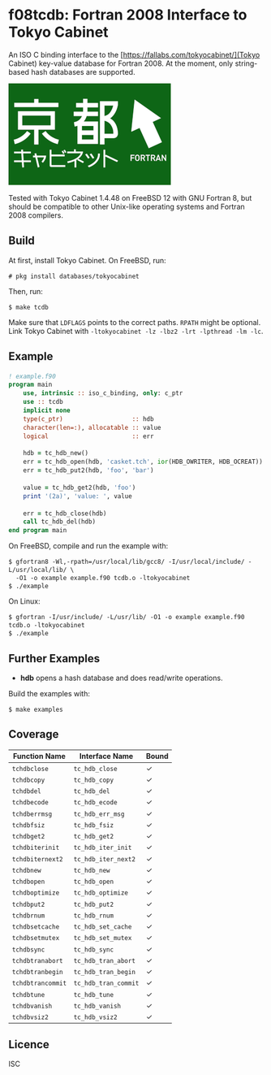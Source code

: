 # f08tcdb: Fortran 2008 Interface to Tokyo Cabinet
An ISO C binding interface to the
[https://fallabs.com/tokyocabinet/](Tokyo Cabinet) key-value database for Fortran
2008. At the moment, only string-based hash databases are supported.

![Tokyo Cabinet](logo.png)

Tested with Tokyo Cabinet 1.4.48 on FreeBSD 12 with GNU Fortran 8, but should be
compatible to other Unix-like operating systems and Fortran 2008 compilers.

## Build
At first, install Tokyo Cabinet. On FreeBSD, run:

```
# pkg install databases/tokyocabinet
```

Then, run:

```
$ make tcdb
```

Make sure that `LDFLAGS` points to the correct paths. `RPATH` might be
optional. Link Tokyo Cabinet with `-ltokyocabinet -lz -lbz2 -lrt -lpthread -lm
-lc`.

## Example

```fortran
! example.f90
program main
    use, intrinsic :: iso_c_binding, only: c_ptr
    use :: tcdb
    implicit none
    type(c_ptr)                   :: hdb
    character(len=:), allocatable :: value
    logical                       :: err

    hdb = tc_hdb_new()
    err = tc_hdb_open(hdb, 'casket.tch', ior(HDB_OWRITER, HDB_OCREAT))
    err = tc_hdb_put2(hdb, 'foo', 'bar')

    value = tc_hdb_get2(hdb, 'foo')
    print '(2a)', 'value: ', value

    err = tc_hdb_close(hdb)
    call tc_hdb_del(hdb)
end program main
```

On FreeBSD, compile and run the example with:

```
$ gfortran8 -Wl,-rpath=/usr/local/lib/gcc8/ -I/usr/local/include/ -L/usr/local/lib/ \
  -O1 -o example example.f90 tcdb.o -ltokyocabinet
$ ./example
```

On Linux:

```
$ gfortran -I/usr/include/ -L/usr/lib/ -O1 -o example example.f90 tcdb.o -ltokyocabinet
$ ./example
```

## Further Examples

* **hdb** opens a hash database and does read/write operations.

Build the examples with:

```
$ make examples
```

## Coverage

| Function Name     | Interface Name       | Bound |
|-------------------|----------------------|-------|
| `tchdbclose`      | `tc_hdb_close`       |   ✓   |
| `tchdbcopy`       | `tc_hdb_copy`        |   ✓   |
| `tchdbdel`        | `tc_hdb_del`         |   ✓   |
| `tchdbecode`      | `tc_hdb_ecode`       |   ✓   |
| `tchdberrmsg`     | `tc_hdb_err_msg`     |   ✓   |
| `tchdbfsiz`       | `tc_hdb_fsiz`        |   ✓   |
| `tchdbget2`       | `tc_hdb_get2`        |   ✓   |
| `tchdbiterinit`   | `tc_hdb_iter_init`   |   ✓   |
| `tchdbiternext2`  | `tc_hdb_iter_next2`  |   ✓   |
| `tchdbnew`        | `tc_hdb_new`         |   ✓   |
| `tchdbopen`       | `tc_hdb_open`        |   ✓   |
| `tchdboptimize`   | `tc_hdb_optimize`    |   ✓   |
| `tchdbput2`       | `tc_hdb_put2`        |   ✓   |
| `tchdbrnum`       | `tc_hdb_rnum`        |   ✓   |
| `tchdbsetcache`   | `tc_hdb_set_cache`   |   ✓   |
| `tchdbsetmutex`   | `tc_hdb_set_mutex`   |   ✓   |
| `tchdbsync`       | `tc_hdb_sync`        |   ✓   |
| `tchdbtranabort`  | `tc_hdb_tran_abort`  |   ✓   |
| `tchdbtranbegin`  | `tc_hdb_tran_begin`  |   ✓   |
| `tchdbtrancommit` | `tc_hdb_tran_commit` |   ✓   |
| `tchdbtune`       | `tc_hdb_tune`        |   ✓   |
| `tchdbvanish`     | `tc_hdb_vanish`      |   ✓   |
| `tchdbvsiz2`      | `tc_hdb_vsiz2`       |   ✓   |

## Licence
ISC
